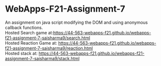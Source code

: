 # WebApps-F21-Assignment-7
An assignment on java script modifying the DOM and using anonymous callback functions.<br>
Hosted Search game at:https://44-563-webapps-f21.github.io/webapps-f21-assignment-7-saisharma9/search.html
<br>
Hosted Reaction Game at: https://44-563-webapps-f21.github.io/webapps-f21-assignment-7-saisharma9/reaction.html
<br>
Hosted stack at: https://44-563-webapps-f21.github.io/webapps-f21-assignment-7-saisharma9/stack.html
